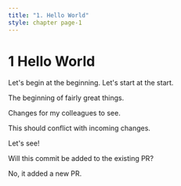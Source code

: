```yaml
---
title: "1. Hello World"
style: chapter page-1
---
```


# **1** Hello World

Let's begin at the beginning. Let's start at the start.

The beginning of fairly great things.

Changes for my colleagues to see.

This should conflict with incoming changes.

Let's see!

Will this commit be added to the existing PR?

No, it added a new PR.
